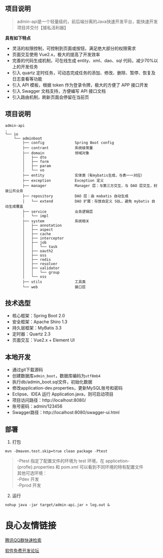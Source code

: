 ## 项目说明
> admin-api是一个轻量级的，前后端分离的Java快速开发平台，能快速开发项目并交付【接私活利器】

**具有如下特点** 
- 灵活的权限控制，可控制到页面或按钮，满足绝大部分的权限需求
- 页面交互使用 Vue2.x，极大的提高了开发效率
- 完善的代码生成机制，可在线生成 entity、xml、dao、sql 代码，减少70%以上的开发任务
- 引入 quartz 定时任务，可动态完成任务的添加、修改、删除、暂停、恢复及日志查看等功能
- 引入 API 模板，根据 token 作为登录令牌，极大的方便了 APP 接口开发
- 引入 Swagger 文档支持，方便编写 API 接口文档
- 引入路由机制，刷新页面会停留在当前页


## 项目说明

```
admin-api
.
└── io
    └── adminboot
        ├── config              Spring Boot config
        ├── contrant            系统级常量
        ├── domain              领域对象
        │   ├── dto
        │   ├── form
        │   ├── param
        │   └── vo
        ├── entity              实体类（有mybatis生成，与表一一对应）
        ├── exception           Exception 定义
        ├── manager             Manager 层：与第三方交互，与 DAO 层交互，封装公共业务
        ├── repository          DAO 层：由 mabatis 自动生成
        │   └── extend          DAO 扩展：存放自定义 SQL，避免 mybatis 自动生成覆盖 
        ├── service             业务逻辑层
        │   └── impl
        ├── system              系统相关
        │   ├── annotation
        │   ├── aspect
        │   ├── cache
        │   ├── interceptor
        │   ├── job
        │   │   └── task
        │   ├── oauth2
        │   ├── oss
        │   ├── redis
        │   ├── resolver
        │   ├── validator
        │   │   └── group
        │   └── xss
        ├── utils               工具类
        └── web                 接口层

```

## 技术选型
- 核心框架：Spring Boot 2.0
- 安全框架：Apache Shiro 1.3
- 持久层框架：MyBatis 3.3
- 定时器：Quartz 2.3
- 页面交互：Vue2.x + Element UI


 ## 本地开发
- 通过git下载源码
- 创建数据库`admin_boot`，数据库编码为`utf8mb4`
- 执行db/admin_boot.sql文件，初始化数据
- 修改application-dev.properties，更新MySQL账号和密码
- Eclipse、IDEA 运行 Application.java，则可启动项目
- 项目访问路径：http://localhost:8080/
- 账号密码：admin/123456
- Swagger路径：http://localhost:8080/swagger-ui.html

## 部署

1. 打包

```
mvn -Dmaven.test.skip=true clean package -Ptest
```
> -Ptest 指定了配置文件的环境为 test 环境，在 applicetion-{profle}.properties 和 pom.xml 可以看到不同环境的特有配置文件   
> 其他可选环境：   
> -Pdev 开发   
> -Pprod 开发   


2. 运行

```
nohup java -jar target/admin-api.jar > log.out &
```



 # 良心友情链接

[腾讯QQ群快速检索](http://u.720life.cn/s/8cf73f7c)

[软件免费开发论坛](http://u.720life.cn/s/bbb01dc0)